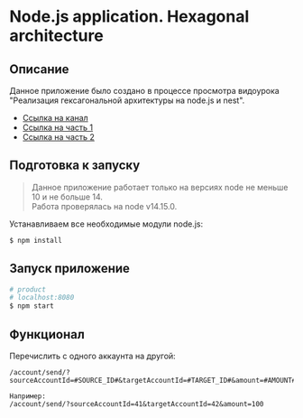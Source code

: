 # Node.js application. Hexagonal architecture

## Описание
Данное приложение было создано в процессе просмотра видоурока "Реализация гексагональной архитектуры на node.js и nest".
- [Ссылка на канал](https://www.youtube.com/channel/UCTSVfbCKN3nZbogPtOCHcMg)
- [Ссылка на часть 1](https://www.youtube.com/watch?v=sMWwO9yRrCc)
- [Ссылка на часть 2](https://www.youtube.com/watch?v=vX5keKH6iZU)

## Подготовка к запуску
> Данное приложение работает только на версиях node не меньше 10 и не больше 14.  
> Работа проверялась на node v14.15.0.

Устанавливаем все необходимые модули node.js:
```bash
$ npm install
```

## Запуск приложение
```bash
# product
# localhost:8080
$ npm start
```

## Функционал

Перечислить с одного аккаунта на другой:
```
/account/send/?sourceAccountId=#SOURCE_ID#&targetAccountId=#TARGET_ID#&amount=#AMOUNT#

Например:
/account/send/?sourceAccountId=41&targetAccountId=42&amount=100
```